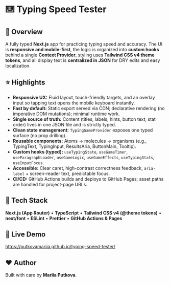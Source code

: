 # ⌨️ Typing Speed Tester

## 🚀 Overview
A fully typed **Next.js** app for practicing typing speed and accuracy. The UI is **responsive and mobile-first**, the logic is organized into **custom hooks** behind a single **Context Provider**, styling uses **Tailwind CSS v4 theme tokens**, and all display text is **centralized in JSON** for DRY edits and easy localization.



## ⭐ Highlights
- **Responsive UX:** Fluid layout, touch-friendly targets, and an overlay input so tapping text opens the mobile keyboard instantly.
- **Fast by default:** Static export served via CDN; declarative rendering (no imperative DOM mutations); minimal runtime work.
- **Single source of truth:** Content (titles, labels, hints, button text, stat order) lives in one JSON file and is strictly typed.
- **Clean state management:** `TypingGameProvider` exposes one typed surface (no prop drilling).
- **Reusable components:** Atoms → molecules → organisms (e.g., TypingText, TypingInput, ResultsAria, ButtonMain, Tooltip).
- **Custom hooks (typed):** `useTypingState`, `useGameTimer`, `useParagraphLoader`, `useGameLogic`, `useGameEffects`, `useTypingStats`, `useInputFocus`.
- **Accessible:** Clear caret, high-contrast correctness feedback, `aria-label` + screen-reader text, predictable focus.
- **CI/CD:** GitHub Actions builds and deploys to GitHub Pages; asset paths are handled for project-page URLs.

## 🧰 Tech Stack
**Next.js (App Router)** • **TypeScript** • **Tailwind CSS v4 (@theme tokens)** • **next/font** • **ESLint** • **Prettier** • **GitHub Actions & Pages**

## 🔗 Live Demo
https://putkovamariia.github.io/typing-speed-tester/

## ❤️ Author
Built with care by **Mariia Putkova**.
